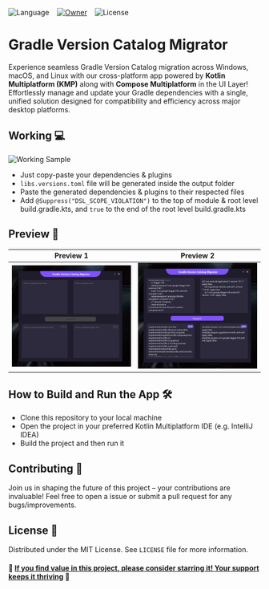 ![Language](https://img.shields.io/github/languages/top/its-me-debk007/gradle-version-catalog-migrator?color=B125EA&logo=kotlin&style=social)
&nbsp;&nbsp;
[![Owner](https://img.shields.io/badge/by-its--me--debk007-brightgreen?logo=github&style=social)](https://github.com/its-me-debk007)
&nbsp;&nbsp;
![License](https://img.shields.io/github/license/its-me-debk007/gradle-version-catalog-migrator.svg?style=social)

# Gradle Version Catalog Migrator

Experience seamless Gradle Version Catalog migration across Windows, macOS, and Linux with our cross-platform app
powered by **Kotlin Multiplatform (KMP)** along with **Compose Multiplatform** in the UI Layer!
Effortlessly manage and update your Gradle dependencies with a single, unified solution designed for compatibility and
efficiency across major desktop platforms.

## Working 💻

![Working Sample]("media/working_sample.mp4")
- Just copy-paste your dependencies & plugins
- `libs.versions.toml` file will be generated inside the output folder
- Paste the generated dependencies & plugins to their respected files
- Add `@Suppress("DSL_SCOPE_VIOLATION")` to the top of module & root level build.gradle.kts, and `true` to the end of the root level build.gradle.kts

## Preview 👀

|                  Preview 1                   |                  Preview 2                   |
|:--------------------------------------------:|:--------------------------------------------:|
| <img src="media/ss1.png" alt="Screenshot 1"> | <img src="media/ss2.png" alt="Screenshot 2"> |

## How to Build and Run the App 🛠️

- Clone this repository to your local machine
- Open the project in your preferred Kotlin Multiplatform IDE (e.g. IntelliJ IDEA)
- Build the project and then run it

## Contributing 🤝

Join us in shaping the future of this project – your contributions are invaluable! Feel free to open a issue or submit a
pull request for any bugs/improvements.

## License 📜

Distributed under the MIT License. See `LICENSE` file for more information.

#### 🌟 <u>If you find value in this project, please consider starring it! Your support keeps it thriving</u> 🚀